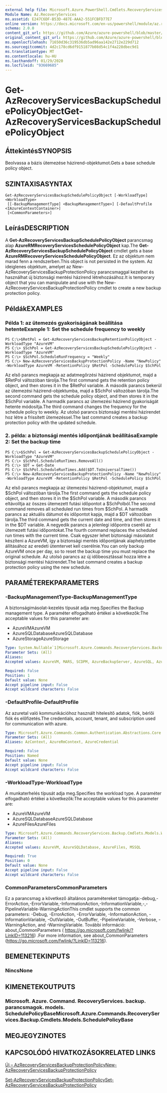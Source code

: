 ```yaml
---
external help file: Microsoft.Azure.PowerShell.Cmdlets.RecoveryServices.Backup.dll-Help.xml
Module Name: Az.RecoveryServices
ms.assetid: E247C6DF-B53D-487E-AAA2-551FCBFD77E7
online version: https://docs.microsoft.com/en-us/powershell/module/az.recoveryservices/get-azrecoveryservicesbackupschedulepolicyobject
schema: 2.0.0
content_git_url: https://github.com/Azure/azure-powershell/blob/master/src/RecoveryServices/RecoveryServices/help/Get-AzRecoveryServicesBackupSchedulePolicyObject.md
original_content_git_url: https://github.com/Azure/azure-powershell/blob/master/src/RecoveryServices/RecoveryServices/help/Get-AzRecoveryServicesBackupSchedulePolicyObject.md
ms.openlocfilehash: 71650d36c319536db5ad96aa142e2712e229d712
ms.sourcegitcommit: 4d2c178cd6df9151877b08d54c1f4a228dbec9d1
ms.translationtype: MT
ms.contentlocale: hu-HU
ms.lasthandoff: 01/29/2020
ms.locfileid: "93669685"
---
```

# <span data-ttu-id="72676-101">Get-AzRecoveryServicesBackupSchedulePolicyObject</span><span class="sxs-lookup"><span data-stu-id="72676-101">Get-AzRecoveryServicesBackupSchedulePolicyObject</span></span>

## <span data-ttu-id="72676-102">Áttekintés</span><span class="sxs-lookup"><span data-stu-id="72676-102">SYNOPSIS</span></span>
<span data-ttu-id="72676-103">Beolvassa a bázis ütemezése házirend-objektumot.</span><span class="sxs-lookup"><span data-stu-id="72676-103">Gets a base schedule policy object.</span></span>

## <span data-ttu-id="72676-104">SZINTAXISA</span><span class="sxs-lookup"><span data-stu-id="72676-104">SYNTAX</span></span>

```
Get-AzRecoveryServicesBackupSchedulePolicyObject [-WorkloadType] <WorkloadType>
 [[-BackupManagementType] <BackupManagementType>] [-DefaultProfile <IAzureContextContainer>]
 [<CommonParameters>]
```

## <span data-ttu-id="72676-105">Leírás</span><span class="sxs-lookup"><span data-stu-id="72676-105">DESCRIPTION</span></span>
<span data-ttu-id="72676-106">A **Get-AzRecoveryServicesBackupSchedulePolicyObject** parancsmag alap **AzureRMRecoveryServicesSchedulePolicyObject** kap.</span><span class="sxs-lookup"><span data-stu-id="72676-106">The **Get-AzRecoveryServicesBackupSchedulePolicyObject** cmdlet gets a base **AzureRMRecoveryServicesSchedulePolicyObject**.</span></span>
<span data-ttu-id="72676-107">Ez az objektum nem marad fenn a rendszerben.</span><span class="sxs-lookup"><span data-stu-id="72676-107">This object is not persisted in the system.</span></span>
<span data-ttu-id="72676-108">Az ideiglenes objektum, amelyet az New-AzRecoveryServicesBackupProtectionPolicy parancsmaggal kezelhet és használhat új biztonsági mentési házirend létrehozásához.</span><span class="sxs-lookup"><span data-stu-id="72676-108">It is temporary object that you can manipulate and use with the New-AzRecoveryServicesBackupProtectionPolicy cmdlet to create a new backup protection policy.</span></span>

## <span data-ttu-id="72676-109">Példák</span><span class="sxs-lookup"><span data-stu-id="72676-109">EXAMPLES</span></span>

### <span data-ttu-id="72676-110">Példa 1: az ütemezés gyakoriságának beállítása hetente</span><span class="sxs-lookup"><span data-stu-id="72676-110">Example 1: Set the schedule frequency to weekly</span></span>
```
PS C:\>$RetPol = Get-AzRecoveryServicesBackupRetentionPolicyObject -WorkloadType "AzureVM" 
PS C:\> $SchPol = Get-AzRecoveryServicesBackupSchedulePolicyObject -WorkloadType "AzureVM" 
PS C:\> $SchPol.ScheduleRunFrequency = "Weekly"
PS C:\> New-AzRecoveryServicesBackupProtectionPolicy -Name "NewPolicy" -WorkloadType AzureVM -RetentionPolicy $RetPol -SchedulePolicy $SchPol
```

<span data-ttu-id="72676-111">Az első parancs megkapja az adatmegőrzési házirend objektumot, majd a $RetPol változóban tárolja.</span><span class="sxs-lookup"><span data-stu-id="72676-111">The first command gets the retention policy object, and then stores it in the $RetPol variable.</span></span>
<span data-ttu-id="72676-112">A második parancs bekerül az ütemezési házirend-objektumba, majd a $SchPol változóban tárolja.</span><span class="sxs-lookup"><span data-stu-id="72676-112">The second command gets the schedule policy object, and then stores it in the $SchPol variable.</span></span>
<span data-ttu-id="72676-113">A harmadik parancs az ütemezési házirend gyakoriságát hetente módosítja.</span><span class="sxs-lookup"><span data-stu-id="72676-113">The third command changes the frequency for the schedule policy to weekly.</span></span>
<span data-ttu-id="72676-114">Az utolsó parancs biztonsági mentési házirendet hoz létre a frissített ütemezéssel.</span><span class="sxs-lookup"><span data-stu-id="72676-114">The last command creates a backup protection policy with the updated schedule.</span></span>

### <span data-ttu-id="72676-115">2. példa: a biztonsági mentés időpontjának beállítása</span><span class="sxs-lookup"><span data-stu-id="72676-115">Example 2: Set the backup time</span></span>
```
PS C:\>$SchPol = Get-AzRecoveryServicesBackupSchedulePolicyObject -WorkloadType "AzureVM" 
PS C:\> $SchPol.ScheduleRunTimes.RemoveAll()
PS C:\> $DT = Get-Date
PS C:\> $SchPol.ScheduleRunTimes.Add($DT.ToUniversalTime())
PS C:\> New-AzRecoveryServicesBackupProtectionPolicy -Name "NewPolicy" -WorkloadType AzureVM -RetentionPolicy $RetPol -SchedulePolicy $SchPol
```

<span data-ttu-id="72676-116">Az első parancs megkapja az ütemezési házirend-objektumot, majd a $SchPol változóban tárolja.</span><span class="sxs-lookup"><span data-stu-id="72676-116">The first command gets the schedule policy object, and then stores it in the $SchPol variable.</span></span>
<span data-ttu-id="72676-117">A második parancs eltávolítja az összes ütemezett futási időpontot a $SchPolból.</span><span class="sxs-lookup"><span data-stu-id="72676-117">The second command removes all scheduled run times from $SchPol.</span></span>
<span data-ttu-id="72676-118">A harmadik parancs az aktuális dátumot és időpontot kapja, majd a $DT változóban tárolja.</span><span class="sxs-lookup"><span data-stu-id="72676-118">The third command gets the current date and time, and then stores it in the $DT variable.</span></span>
<span data-ttu-id="72676-119">A negyedik parancs a jelenlegi időpontra cseréli az ütemezett futási időpontokat.</span><span class="sxs-lookup"><span data-stu-id="72676-119">The fourth command replaces the scheduled run times with the current time.</span></span>
<span data-ttu-id="72676-120">Csak egyszer lehet biztonsági másolatot készíteni a AzureVM, így a biztonsági mentés időpontjának alaphelyzetbe állításához az eredeti ütemtervet kell cserélnie.</span><span class="sxs-lookup"><span data-stu-id="72676-120">You can only backup AzureVM once per day, so to reset the backup time you must replace the original schedule.</span></span>
<span data-ttu-id="72676-121">Az utolsó parancs az új időbeosztással hozza létre a biztonsági mentési házirendet.</span><span class="sxs-lookup"><span data-stu-id="72676-121">The last command creates a backup protection policy using the new schedule.</span></span>

## <span data-ttu-id="72676-122">PARAMÉTEREK</span><span class="sxs-lookup"><span data-stu-id="72676-122">PARAMETERS</span></span>

### <span data-ttu-id="72676-123">-BackupManagementType</span><span class="sxs-lookup"><span data-stu-id="72676-123">-BackupManagementType</span></span>
<span data-ttu-id="72676-124">A biztonságimásolat-kezelés típusát adja meg.</span><span class="sxs-lookup"><span data-stu-id="72676-124">Specifies the Backup management type.</span></span>
<span data-ttu-id="72676-125">A paraméter elfogadható értékei a következők:</span><span class="sxs-lookup"><span data-stu-id="72676-125">The acceptable values for this parameter are:</span></span>
- <span data-ttu-id="72676-126">AzureVM</span><span class="sxs-lookup"><span data-stu-id="72676-126">AzureVM</span></span> 
- <span data-ttu-id="72676-127">AzureSQLDatabase</span><span class="sxs-lookup"><span data-stu-id="72676-127">AzureSQLDatabase</span></span>
- <span data-ttu-id="72676-128">AzureStorage</span><span class="sxs-lookup"><span data-stu-id="72676-128">AzureStorage</span></span>

```yaml
Type: System.Nullable`1[Microsoft.Azure.Commands.RecoveryServices.Backup.Cmdlets.Models.BackupManagementType]
Parameter Sets: (All)
Aliases:
Accepted values: AzureVM, MARS, SCDPM, AzureBackupServer, AzureSQL, AzureStorage, AzureWorkload

Required: False
Position: 1
Default value: None
Accept pipeline input: False
Accept wildcard characters: False
```

### <span data-ttu-id="72676-129">-DefaultProfile</span><span class="sxs-lookup"><span data-stu-id="72676-129">-DefaultProfile</span></span>
<span data-ttu-id="72676-130">Az azuretal való kommunikációhoz használt hitelesítő adatok, fiók, bérlői fiók és előfizetés.</span><span class="sxs-lookup"><span data-stu-id="72676-130">The credentials, account, tenant, and subscription used for communication with azure.</span></span>

```yaml
Type: Microsoft.Azure.Commands.Common.Authentication.Abstractions.Core.IAzureContextContainer
Parameter Sets: (All)
Aliases: AzContext, AzureRmContext, AzureCredential

Required: False
Position: Named
Default value: None
Accept pipeline input: False
Accept wildcard characters: False
```

### <span data-ttu-id="72676-131">-WorkloadType</span><span class="sxs-lookup"><span data-stu-id="72676-131">-WorkloadType</span></span>
<span data-ttu-id="72676-132">A munkaterhelés típusát adja meg.</span><span class="sxs-lookup"><span data-stu-id="72676-132">Specifies the workload type.</span></span>
<span data-ttu-id="72676-133">A paraméter elfogadható értékei a következők:</span><span class="sxs-lookup"><span data-stu-id="72676-133">The acceptable values for this parameter are:</span></span>
- <span data-ttu-id="72676-134">AzureVM</span><span class="sxs-lookup"><span data-stu-id="72676-134">AzureVM</span></span> 
- <span data-ttu-id="72676-135">AzureSQLDatabase</span><span class="sxs-lookup"><span data-stu-id="72676-135">AzureSQLDatabase</span></span>
- <span data-ttu-id="72676-136">AzureFiles</span><span class="sxs-lookup"><span data-stu-id="72676-136">AzureFiles</span></span>

```yaml
Type: Microsoft.Azure.Commands.RecoveryServices.Backup.Cmdlets.Models.WorkloadType
Parameter Sets: (All)
Aliases:
Accepted values: AzureVM, AzureSQLDatabase, AzureFiles, MSSQL

Required: True
Position: 0
Default value: None
Accept pipeline input: False
Accept wildcard characters: False
```

### <span data-ttu-id="72676-137">CommonParameters</span><span class="sxs-lookup"><span data-stu-id="72676-137">CommonParameters</span></span>
<span data-ttu-id="72676-138">Ez a parancsmag a következő általános paramétereket támogatja:-debug,-ErrorAction,-ErrorVariable,-InformationAction,-InformationVariable,-,-PipelineVariable-WarningAction</span><span class="sxs-lookup"><span data-stu-id="72676-138">This cmdlet supports the common parameters: -Debug, -ErrorAction, -ErrorVariable, -InformationAction, -InformationVariable, -OutVariable, -OutBuffer, -PipelineVariable, -Verbose, -WarningAction, and -WarningVariable.</span></span> <span data-ttu-id="72676-139">További információ: about_CommonParameters ( https://go.microsoft.com/fwlink/?LinkID=113216) .</span><span class="sxs-lookup"><span data-stu-id="72676-139">For more information, see about_CommonParameters (https://go.microsoft.com/fwlink/?LinkID=113216).</span></span>

## <span data-ttu-id="72676-140">BEMENETEK</span><span class="sxs-lookup"><span data-stu-id="72676-140">INPUTS</span></span>

### <span data-ttu-id="72676-141">Nincs</span><span class="sxs-lookup"><span data-stu-id="72676-141">None</span></span>

## <span data-ttu-id="72676-142">KIMENETEK</span><span class="sxs-lookup"><span data-stu-id="72676-142">OUTPUTS</span></span>

### <span data-ttu-id="72676-143">Microsoft. Azure. Command. RecoveryServices. backup. parancsmagok. models. SchedulePolicyBase</span><span class="sxs-lookup"><span data-stu-id="72676-143">Microsoft.Azure.Commands.RecoveryServices.Backup.Cmdlets.Models.SchedulePolicyBase</span></span>

## <span data-ttu-id="72676-144">MEGJEGYZI</span><span class="sxs-lookup"><span data-stu-id="72676-144">NOTES</span></span>

## <span data-ttu-id="72676-145">KAPCSOLÓDÓ HIVATKOZÁSOK</span><span class="sxs-lookup"><span data-stu-id="72676-145">RELATED LINKS</span></span>

[<span data-ttu-id="72676-146">Új – AzRecoveryServicesBackupProtectionPolicy</span><span class="sxs-lookup"><span data-stu-id="72676-146">New-AzRecoveryServicesBackupProtectionPolicy</span></span>](./New-AzRecoveryServicesBackupProtectionPolicy.md)

[<span data-ttu-id="72676-147">Set-AzRecoveryServicesBackupProtectionPolicy</span><span class="sxs-lookup"><span data-stu-id="72676-147">Set-AzRecoveryServicesBackupProtectionPolicy</span></span>](./Set-AzRecoveryServicesBackupProtectionPolicy.md)


